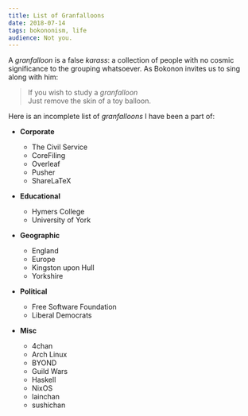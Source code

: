 ```yaml
---
title: List of Granfalloons
date: 2018-07-14
tags: bokononism, life
audience: Not you.
---
```


A *granfalloon* is a false *karass*: a collection of people with no
cosmic significance to the grouping whatsoever.  As Bokonon invites us
to sing along with him:

> If you wish to study a *granfalloon*<br>
> Just remove the skin of a toy balloon.

Here is an incomplete list of *granfalloons* I have been a part of:

- **Corporate**
    - The Civil Service
    - CoreFiling
    - Overleaf
    - Pusher
    - ShareLaTeX

- **Educational**
    - Hymers College
    - University of York

- **Geographic**
    - England
    - Europe
    - Kingston upon Hull
    - Yorkshire

- **Political**
    - Free Software Foundation
    - Liberal Democrats

- **Misc**
    - 4chan
    - Arch Linux
    - BYOND
    - Guild Wars
    - Haskell
    - NixOS
    - lainchan
    - sushichan
